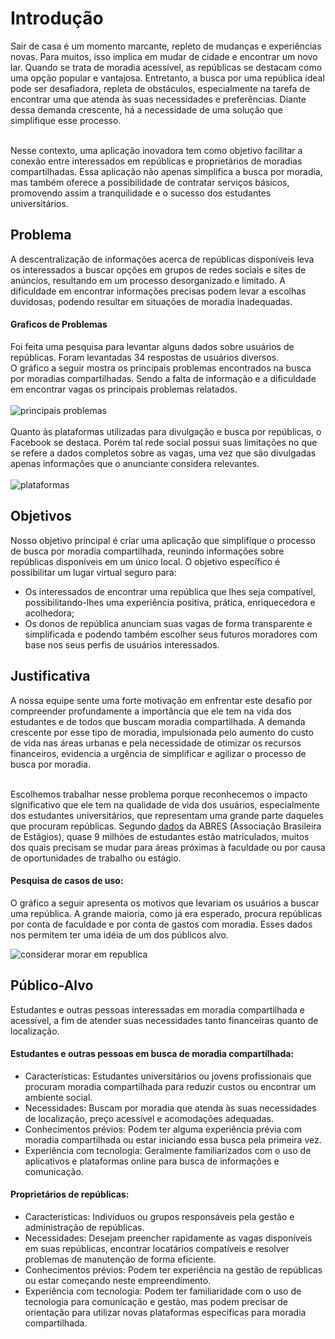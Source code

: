 # Introdução

Sair de casa é um momento marcante, repleto de mudanças e experiências novas. Para muitos, isso implica em mudar de cidade e encontrar um novo lar. Quando se trata de moradia acessível, as repúblicas se destacam como uma opção popular e vantajosa.
Entretanto, a busca por uma república ideal pode ser desafiadora, repleta de obstáculos, especialmente na tarefa de encontrar uma que atenda às suas necessidades e preferências. Diante dessa demanda crescente, há a necessidade de uma solução que simplifique esse processo. 

<br>Nesse contexto, uma aplicação inovadora tem como objetivo facilitar a conexão entre interessados em repúblicas e proprietários de moradias compartilhadas. Essa aplicação não apenas simplifica a busca por moradia, mas também oferece a possibilidade de contratar serviços básicos, promovendo assim a tranquilidade e o sucesso dos estudantes universitários.



## Problema
A descentralização de informações acerca de repúblicas disponíveis leva os interessados a buscar opções em grupos de redes sociais e sites de anúncios, resultando em um processo desorganizado e limitado. A dificuldade em encontrar informações precisas podem levar a escolhas duvidosas, podendo resultar em situações de moradia inadequadas.
#### Graficos de Problemas 
Foi feita uma pesquisa para levantar alguns dados sobre usuários de repúblicas. Foram levantadas 34 respostas de usuários diversos.
<br>
O gráfico a seguir mostra os principais problemas encontrados na busca por moradias compartilhadas. Sendo a falta de informação e a dificuldade em encontrar vagas os principais problemas relatados.
<br><br>
<img title="principais problemas" src="https://i.imgur.com/R450be5.jpeg">
<br><br>
Quanto às plataformas utilizadas para divulgação e busca por repúblicas, o Facebook se destaca. Porém tal rede social possui suas limitações no que se refere a dados completos sobre as vagas, uma vez que são divulgadas apenas informações que o anunciante considera relevantes.
<br><br>
<img title="plataformas" src="https://i.imgur.com/peSm00x.jpeg">
<br>


## Objetivos

Nosso objetivo principal é criar uma aplicação que simplifique o processo de busca por moradia compartilhada, reunindo informações sobre repúblicas disponíveis em um único local. 
O objetivo específico é possibilitar um lugar virtual seguro para:
* Os interessados de encontrar uma república que lhes seja compatível, possibilitando-lhes uma experiência positiva, prática, enriquecedora e acolhedora;
* Os donos de república anunciam suas vagas de forma transparente e simplificada e podendo também escolher seus futuros moradores com base nos seus perfis de usuários interessados.   

## Justificativa

A nossa equipe sente uma forte motivação em enfrentar este desafio por compreender profundamente a importância que ele tem na vida dos estudantes e de todos que buscam moradia compartilhada. A demanda crescente por esse tipo de moradia, impulsionada pelo aumento do custo de vida nas áreas urbanas e pela necessidade de otimizar os recursos financeiros, evidencia a urgência de simplificar e agilizar o processo de busca por moradia.

<br>Escolhemos trabalhar nesse problema porque reconhecemos o impacto significativo que ele tem na qualidade de vida dos usuários, especialmente dos estudantes universitários, que representam uma grande parte daqueles que procuram repúblicas. Segundo <a href="https://abres.org.br/estatisticas/#:~:text=Já%20no%20nível%20superior%2C%20segundo,66%25%20no%20mesmo%20período)." target="_blank">dados</a> da ABRES (Associação Brasileira de Estágios), quase 9 milhões de estudantes estão matriculados, muitos dos quais precisam se mudar para áreas próximas à faculdade ou por causa de oportunidades de trabalho ou estágio.<br>

#### Pesquisa de casos de uso:

O gráfico a seguir apresenta os motivos que levariam os usuários a buscar uma república. A grande maioria, como já era esperado, procura repúblicas por conta de faculdade e por conta de gastos com moradia. Esses dados nos permitem ter uma idéia de um dos públicos alvo.
<br>

<img title="considerar morar em republica" src="https://i.imgur.com/YKRiinb.jpeg"> <br>


## Público-Alvo

Estudantes e outras pessoas interessadas em moradia compartilhada e acessível, a fim de atender suas necessidades tanto financeiras quanto de localização.

#### Estudantes e outras pessoas em busca de moradia compartilhada:

* Características: Estudantes universitários ou jovens profissionais que procuram moradia compartilhada para reduzir custos ou encontrar um ambiente social.
* Necessidades: Buscam por moradia que atenda às suas necessidades de localização, preço acessível e acomodações adequadas.
* Conhecimentos prévios: Podem ter alguma experiência prévia com moradia compartilhada ou estar iniciando essa busca pela primeira vez.
* Experiência com tecnologia: Geralmente familiarizados com o uso de aplicativos e plataformas online para busca de informações e comunicação.

#### Proprietários de repúblicas:

* Características: Indivíduos ou grupos responsáveis pela gestão e administração de repúblicas.
* Necessidades: Desejam preencher rapidamente as vagas disponíveis em suas repúblicas, encontrar locatários compatíveis e resolver problemas de manutenção de forma eficiente.
* Conhecimentos prévios: Podem ter experiência na gestão de repúblicas ou estar começando neste empreendimento.
* Experiência com tecnologia: Podem ter familiaridade com o uso de tecnologia para comunicação e gestão, mas podem precisar de orientação para utilizar novas plataformas específicas para moradia compartilhada.
